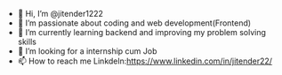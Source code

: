 - 👋 Hi, I’m @jitender1222
- 👀 I’m passionate about coding and web development(Frontend) 
- 🌱 I’m currently learning backend and improving my problem solving skills 
- 💞️ I’m looking for a internship cum Job
- 📫 How to reach me Linkdeln:https://www.linkedin.com/in/jitender22/

<!---
jitender1222/jitender1222 is a ✨ special ✨ repository because its `README.md` (this file) appears on your GitHub profile.
You can click the Preview link to take a look at your changes.
--->
